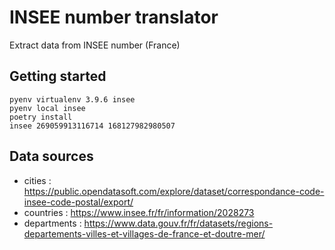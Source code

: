 # INSEE number translator

Extract data from INSEE number (France)

## Getting started

```shell
pyenv virtualenv 3.9.6 insee
pyenv local insee
poetry install
insee 269059913116714 168127982980507
```

## Data sources

- cities : https://public.opendatasoft.com/explore/dataset/correspondance-code-insee-code-postal/export/
- countries : https://www.insee.fr/fr/information/2028273
- departments : https://www.data.gouv.fr/fr/datasets/regions-departements-villes-et-villages-de-france-et-doutre-mer/
